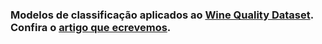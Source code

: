 ### Modelos de classificação aplicados ao [Wine Quality Dataset](https://archive.ics.uci.edu/ml/datasets/wine+quality "Title"). Confira o [artigo que ecrevemos](https://drive.google.com/file/d/1-hnu9Er9mp2UzQdGLMHHspBBbo2yPbgn/view?usp=sharing).

